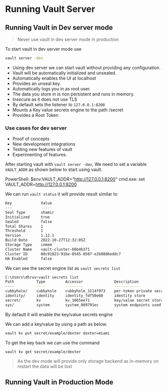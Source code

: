 # Running Vault Server

## Running Vault in Dev server mode

> Never use vault in dev server mode in production

To start vault in dev server mode use 
```sh
vault server -dev
```

- Using dev server we can start vault without providing any configuration.
- Vault will be automatically initialized and unsealed.
- Automatically enables the UI at localhost
- Provides an unseal key.
- Automatically logs you in as root user.
- The data you store in is non persistent and runs in memory.
- Insecure as it does not use TLS
- By default sets the listener to `127.0.0.1:8200` 
- Mounts a Key value secrets engine to the path /secret
- Provides a Root Token

### Use cases for dev server 
- Proof of concepts
- New development integrations
- Testing new features of vault
- Experimenting of features.

After starting vault with `vault server -dev`, We need to set a variable `VAULT_ADDR` as shown below to start using vault.

PowerShell:
    $env:VAULT_ADDR="http://127.0.0.1:8200"
cmd.exe:
    set VAULT_ADDR=http://127.0.0.1:8200

We can run `vault status` it will provide result similar to
```sh
Key             Value
---             -----
Seal Type       shamir
Initialized     true
Sealed          false
Total Shares    1
Threshold       1
Version         1.12.1
Build Date      2022-10-27T12:32:05Z
Storage Type    inmem
Cluster Name    vault-cluster-66b4b371
Cluster ID      80c91023-91be-0545-8507-e2b8886eddc7
HA Enabled      false
```

We can see the secret engine list as `vault secrets list`
```sh
C:\Users\dhruv>vault secrets list
Path          Type         Accessor              Description
----          ----         --------              -----------
cubbyhole/    cubbyhole    cubbyhole_3114f973    per-token private secret storage
identity/     identity     identity_fdf58e60     identity store
secret/       kv           kv_1665ee71           key/value secret storage
sys/          system       system_089791ec       system endpoints used for control, policy and debugging
```

By default it will enable the key/value secrets engine

We can add a key/value by using a path as below.
```sh
vault kv put secret/example/dexter dexter=miami
```
To get the key back we can use the command
```sh
vault kv get secret/example/dexter
```

> As the dev mode will provide only storage backend as in-memory on restart the data will be lost

## Running Vault in Production Mode
